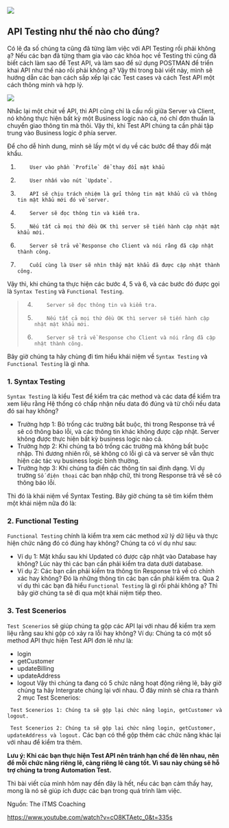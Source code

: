![](https://images.viblo.asia/77eaa6b4-e4ea-4a86-af89-fd0a4308d933.png)

## API Testing như thế nào cho đúng?

Có lẽ đa số chúng ta cũng đã từng làm việc với API Testing rồi phải không ạ? Nếu các bạn đã từng tham gia vào các khóa học về Testing thì cũng đã biết cách làm sao để Test API, và làm sao để sử dụng POSTMAN để triển khai API như thế nào rồi phải không ạ? Vậy thì trong bài viết này, mình sẽ hướng dẫn các bạn cách sắp xếp lại các Test cases và cách Test API một cách thông minh và hợp lý.

![](https://images.viblo.asia/6831a4db-0a6c-4995-8d6a-9f7e1220598d.png)

Nhắc lại một chút về API, thì API cũng chỉ là cầu nối giữa Server và Client, nó không thực hiện bất kỳ một Business logic nào cả, nó chỉ đơn thuần là chuyển giao thông tin mà thôi. Vậy thì, khi Test API chúng ta cần phải tập trung vào Business logic ở phía server.

Để cho dễ hình dung, mình sẽ lấy một ví dụ về các bước để thay đổi mật khẩu.

1.         User vào phần `Profile` để thay đổi mật khẩu
2.         User nhấn vào nút `Update`.
3.         API sẽ chịu trách nhiệm là gửi thông tin mật khẩu cũ và thông tin mật khẩu mới đó về server.
4.         Server sẽ đọc thông tin và kiểm tra.
5.         Nếu tất cả mọi thứ đều OK thì server sẽ tiến hành cập nhật mật khẩu mới.
6.         Server sẽ trả về Response cho Client và nói rằng đã cập nhật thành công.
7.         Cuối cùng là User sẽ nhìn thấy mật khẩu đã được cập nhật thành công.

Vậy thì, khi chúng ta thực hiện các bước 4, 5 và 6, và các bước đó được gọi là `Syntax Testing` và `Functional Testing`.

> 4.         Server sẽ đọc thông tin và kiểm tra.
> 5.         Nếu tất cả mọi thứ đều OK thì server sẽ tiến hành cập nhật mật khẩu mới.
> 6.         Server sẽ trả về Response cho Client và nói rằng đã cập nhật thành công.

Bây giờ chúng ta hãy chùng đi tìm hiểu khái niệm về `Syntax Testing` và `Functional Testing` là gì nha.

### 1. Syntax Testing

`Syntax Testing` là kiểu Test để kiểm tra các method và các data để kiểm tra xem liệu rằng Hệ thống có chấp nhận nếu data đó đúng và từ chối nếu data đó sai hay không?
- Trường hợp 1: Bỏ trống các trường bắt buộc, thì trong Response trả về sẽ có thông báo lỗi, và các thông tin khác không được cập nhật. Server không được thực hiện bất kỳ business logic nào cả.
- Trường hợp 2: Khi chúng ta bỏ trống các trường mà không bất buộc nhập. Thì đương nhiên rồi, sẽ không có lỗi gì cả và server sẽ vẫn thực hiện các tác vụ business logic bình thường.
- Trường hợp 3: Khi chúng ta điền các thông tin sai định dạng. Ví dụ trường `Số điện thoại` các bạn nhập chữ, thì trong Response trả về sẽ có thông báo lỗi.

Thì đó là khái niệm về Syntax Testing. Bây giờ chúng ta sẽ tìm kiểm thêm một khái niệm nữa đó là:

### 2. Functional Testing

`Functional Testing` chính là kiểm tra xem các method xử lý dữ liệu và thực hiện chức năng đó có đúng hay không? Chúng ta có ví dụ như sau:
 - Ví dụ 1: Mật khẩu sau khi Updated có được cập nhật vào Database hay không? Lúc này thì các bạn cần phải kiểm tra data dưới database.
 - Ví dụ 2: Các bạn cần phải kiểm tra thông tin Response trả về có chính xác hay không?
 Đó là những thông tin các bạn cần phải kiểm tra. Qua 2 ví dụ thì các bạn đã hiểu `Functional Testing` là gì rồi phải không ạ? Thì bây giờ chúng ta sẽ đi qua một khái niệm tiếp theo.
 
###  3. Test Scenerios

`Test Scenerios` sẽ giúp chúng ta gộp các API lại với nhau để kiểm tra xem liệu rằng sau khi gộp có xảy ra lỗi hay không?
Ví dụ: Chúng ta có một số method API thực hiện Test API đơn lẽ như là:
- login
- getCustomer
- updateBilling
- updateAddress
- logout
Vậy thì chúng ta đang có 5 chức năng hoạt động riêng lẽ, bây giờ chúng ta hãy Intergrate chúng lại với nhau. Ở đây mình sẽ chia ra thành 2 mục Test Scenerios:

` Test Scenerios 1: Chúng ta sẽ gộp lại chức năng login, getCustomer và logout.`

` Test Scenerios 2: Chúng ta sẽ gộp lại chức năng login, getCustomer, updateAddress và logout.`
Các bạn có thể gộp thêm các chức năng khác lại với nhau để kiểm tra thêm.

**Lưu ý: Khi các bạn thực hiện Test API nên tránh hạn chế đè lên nhau, nên để mỗi chức năng riêng lẽ, càng riêng lẽ càng tốt. Vì sau này chúng sẽ hỗ trợ chúng ta trong Automation Test.**

Thì bài viết của mình hôm nay đến đây là hết, nếu các bạn cảm thấy hay, mong là nó sẽ giúp ích được các bạn trong quá trình làm việc.         

Nguồn: The iTMS Coaching

https://www.youtube.com/watch?v=cO8KTAetc_0&t=335s
